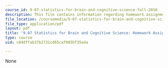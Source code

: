 ```yaml
---
course_id: 9-07-statistics-for-brain-and-cognitive-science-fall-2016
description: This file contains information regarding homework assignment 5.
file_location: /coursemedia/9-07-statistics-for-brain-and-cognitive-science-fall-2016/c84dffab37b2731cd65caf985bf35eda_MIT9_07F16_HomworkAsign_5.pdf
file_type: application/pdf
layout: pdf
title: '9.07 Statistics for Brain and Cognitive Science: Homework Assignment 5'
type: course
uid: c84dffab37b2731cd65caf985bf35eda

---
```

None
